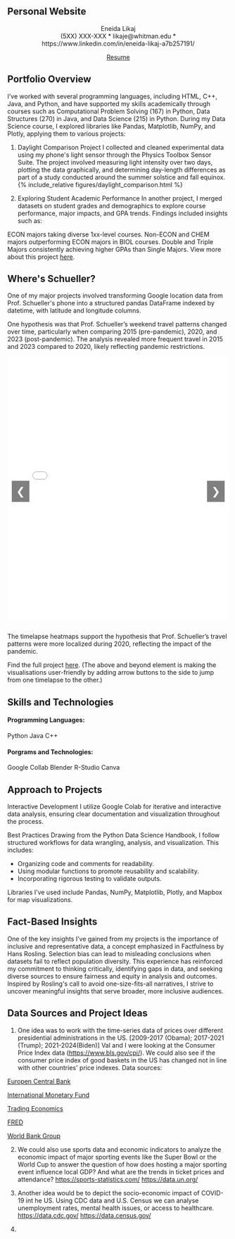 ## Personal Website 
<div align="center">
  Eneida Likaj
</div>

<div align="center">
  (5XX) XXX-XXX * likaje@whitman.edu * https://www.linkedin.com/in/eneida-likaj-a7b257191/ 
  <p><a href="https://drive.google.com/file/d/1UC0yQGDHgcBRNg2DVpymw41IlIg1vByu/view?usp=sharing" target="_blank">Resume</a></p>
</div>


## Portfolio Overview
I’ve worked with several programming languages, including HTML, C++, Java, and Python, and have supported my skills academically through courses such as Computational Problem Solving (167) in Python, Data Structures (270) in Java, and Data Science (215) in Python.
During my Data Science course, I explored libraries like Pandas, Matplotlib, NumPy, and Plotly, applying them to various projects:

1. Daylight Comparison Project
I collected and cleaned experimental data using my phone's light sensor through the Physics Toolbox Sensor Suite. The project involved measuring light intensity over two days, plotting the data graphically, and determining day-length differences as part of a study conducted around the summer solstice and fall equinox.
{% include_relative figures/daylight_comparison.html %}

2. Exploring Student Academic Performance
In another project, I merged datasets on student grades and demographics to explore course performance, major impacts, and GPA trends. Findings included insights such as:

ECON majors taking diverse 1xx-level courses.
Non-ECON and CHEM majors outperforming ECON majors in BIOL courses.
Double and Triple Majors consistently achieving higher GPAs than Single Majors.
View more about this project 
<a href="https://colab.research.google.com/drive/1FQ1r23vMKJq5bhvWjfOPDZBqghMhEIpd?usp=sharing" target="_blank">here</a>.


## Where's Schueller?
One of my major projects involved transforming Google location data from Prof. Schueller's phone into a structured pandas DataFrame indexed by datetime, with latitude and longitude columns.

One hypothesis was that Prof. Schueller’s weekend travel patterns changed over time, particularly when comparing 2015 (pre-pandemic), 2020, and 2023 (post-pandemic). The analysis revealed more frequent travel in 2015 and 2023 compared to 2020, likely reflecting pandemic restrictions.

<div id="carousel" class="carousel" style="position: relative; width: 100%; max-width: 800px; margin: auto;">
  <!-- Slide 1 -->
  <div class="slide active">
    <iframe src="figures/timelapse_2019.html" width="100%" height="600" frameborder="0"></iframe>
  </div>

  <!-- Slide 2 -->
  <div class="slide">
    <iframe src="figures/timelapse_2020.html" width="100%" height="600" frameborder="0"></iframe>
  </div>

  <!-- Slide 3 -->
  <div class="slide">
    <iframe src="figures/timelapse_2022.html" width="100%" height="600" frameborder="0"></iframe>
  </div>

  <!-- Navigation Buttons -->
  <button class="prev" onclick="changeSlide(-1)">&#10094;</button>
  <button class="next" onclick="changeSlide(1)">&#10095;</button>
</div>

<style>
  /* Carousel Styles */
  .carousel {
    overflow: hidden;
    position: relative; /* Ensure positioning for child elements */
  }

  .slide {
    display: none;
    text-align: center;
  }

  .slide.active {
    display: block;
  }

  .prev, .next {
    cursor: pointer;
    position: absolute;
    top: 50%; /* Center vertically */
    transform: translateY(-50%); /* Adjust for centering */
    width: auto;
    padding: 10px;
    font-size: 24px;
    color: white;
    background-color: rgba(0, 0, 0, 0.5);
    border: none;
    z-index: 10; /* Ensure buttons are above other elements */
    user-select: none; /* Prevent text selection on click */
  }

  .prev {
    left: 10px; /* Position on the left */
  }

  .next {
    right: 10px; /* Position on the right */
  }

  iframe {
    display: block;
    margin: auto;
    border: none;
  }
</style>

<script>
  let currentSlide = 0;

  function changeSlide(direction) {
    const slides = document.querySelectorAll('.slide');
    slides[currentSlide].classList.remove('active');
    currentSlide = (currentSlide + direction + slides.length) % slides.length;
    slides[currentSlide].classList.add('active');
  }

  // Initialize the first slide
  document.querySelector('.slide').classList.add('active');
</script>


The timelapse heatmaps support the hypothesis that Prof. Schueller’s travel patterns were more localized during 2020, reflecting the impact of the pandemic.

Find the full project 
<a href="https://colab.research.google.com/drive/16VBqXlgDpoVissV-YfJqjQtlUCJL9_00?usp=sharing" target="_blank">here</a>.
(The above and beyond element is making the visualisations user-friendly by adding arrow buttons to the side to jump from one timelapse to the other.)


## Skills and Technologies
#### Programming Languages:
Python
Java
C++

#### Porgrams and Technologies:
Google Collab
Blender
R-Studio
Canva

## Approach to Projects
Interactive Development
I utilize Google Colab for iterative and interactive data analysis, ensuring clear documentation and visualization throughout the process.

Best Practices
Drawing from the Python Data Science Handbook, I follow structured workflows for data wrangling, analysis, and visualization. This includes:
- Organizing code and comments for readability.
- Using modular functions to promote reusability and scalability.
- Incorporating rigorous testing to validate outputs.
  
Libraries I’ve used include Pandas, NumPy, Matplotlib, Plotly, and Mapbox for map visualizations.

## Fact-Based Insights
One of the key insights I’ve gained from my projects is the importance of inclusive and representative data, a concept emphasized in Factfulness by Hans Rosling. Selection bias can lead to misleading conclusions when datasets fail to reflect population diversity. This experience has reinforced my commitment to thinking critically, identifying gaps in data, and seeking diverse sources to ensure fairness and equity in analysis and outcomes. Inspired by Rosling's call to avoid one-size-fits-all narratives, I strive to uncover meaningful insights that serve broader, more inclusive audiences.


## Data Sources and Project Ideas

1. One idea was to work with the time-series data of prices over different presidential
administrations in the US. [2009-2017 (Obama); 2017-2021 (Trump); 2021-2024(Biden)] 
Val and I were looking at the Consumer Price Index data (https://www.bls.gov/cpi/). We could also see if the consumer price index of good baskets in the US has changed not in
line with other countries' price indexes.
Data sources:

<a href="https://data.ecb.europa.eu/data/data-categories/prices-macroeconomic-and-sectoral-statistics/measuring-inflation-harmonised-index-consumer-prices-hicp/harmonised-index-consumer-prices-hicp/goods" target="_blank">Europen Central Bank</a>

<a href="https://data.imf.org/?sk=4ffb52b2-3653-409a-b471-d47b46d904b5&sid=1485878802128" target="_blank">International  Monetary Fund</a>

<a href="https://tradingeconomics.com/united-states/interest-rate" target="_blank">Trading Economics</a>

<a href="https://fred.stlouisfed.org/series/FEDFUNDS" target="_blank">FRED</a>

<a href="https://data.worldbank.org/indicator/FP.CPI.TOTL.ZG" target="_blank">World Bank Group</a>

2. We could also use sports data and economic indicators to analyze the economic impact of major sporting events like the Super Bowl or the World Cup to answer the question of how does hosting a major sporting event influence local GDP?
And what are the trends in ticket prices and attendance?
  https://sports-statistics.com/
  https://data.un.org/

3. Another idea would be to depict the socio-economic impact of COVID-19 int he US. Using CDC data and U.S. Census we can analyse unemployment rates, mental health issues, or access to healthcare.
   https://data.cdc.gov/
   https://data.census.gov/

4. 

